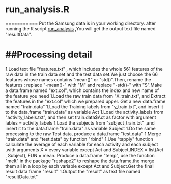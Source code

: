 # run_analysis.R
===========
Put the Samsung data is in your working directory. after running the R script [run_analysis](https://github.com/alibuda/GCDataProject/blob/master/run_analysis.R) ,You will get the output text file named "resultData".

##Processing detail
===========
1.Load text file "features.txt" , which includes the whole 561 features of the raw data in the train data set and the test data set.We just choose the 66 features whose names contains "mean()" or "std()".Then, rename the features : replace "-mean()-" with "M" and replace "-std()-" with "S".Make a data.frame named "ext.col", which contains the index and new name of the feature you need
1.Load the raw train data from "X_train.txt", and Extract the features in the "ext.col" which we prepared upper. Get a new data.frame named "train.data"
1.Load the Training labels from "y_train.txt", and insert it to the data.frame "train.data" as variable Act
1.Load the activity_labels from "activity_labels.txt", and then set train.data$Act as factor with argument lables = activity_labels
1.Load the subjects from "subject_train.txt" ,and insert it to the data.frame "train.data" as variable Subject
1.Do the same processing to the raw Test data, produce a data.frame "test.data"
1.Merge "train.data" and "test.data" by function "rbind"
1.Use "tapply" function calculate the average of each variable for each activity and each subject ,with arguments X = every variable except Act and Subject,INDEX = list(Act , Subject), FUN = mean. Produce a data.frame "temp", use the function "melt" in the package "reshape2" to reshape the data.frame,the merge them all in a loop by each variable except Act and Subject.Get the final result data.frame "result"
1.Output the "result" as text file named "resultData.txt"

